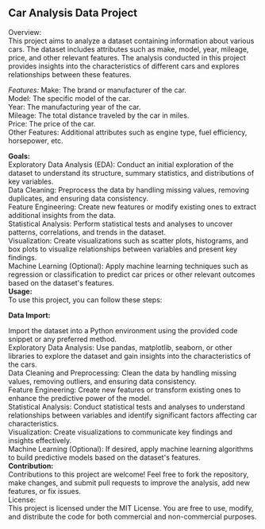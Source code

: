 ## **Car Analysis Data Project**



Overview:
<br />
This project aims to analyze a dataset containing information about various cars. The dataset includes attributes such as make, model, year, mileage, price, and other relevant features. The analysis conducted in this project provides insights into the characteristics of different cars and explores relationships between these features.
<br />

*Features:*
Make: The brand or manufacturer of the car.
<br />
Model: The specific model of the car.
<br />
Year: The manufacturing year of the car.
<br />
Mileage: The total distance traveled by the car in miles.
<br />
Price: The price of the car.
<br />
Other Features: Additional attributes such as engine type, fuel efficiency, horsepower, etc.
<br />

**Goals:**
<br />
Exploratory Data Analysis (EDA): Conduct an initial exploration of the dataset to understand its structure, summary statistics, and distributions of key variables.
<br />
Data Cleaning: Preprocess the data by handling missing values, removing duplicates, and ensuring data consistency.
<br />
Feature Engineering: Create new features or modify existing ones to extract additional insights from the data.
<br />
Statistical Analysis: Perform statistical tests and analyses to uncover patterns, correlations, and trends in the dataset.
<br />
Visualization: Create visualizations such as scatter plots, histograms, and box plots to visualize relationships between variables and present key findings.
<br />
Machine Learning (Optional): Apply machine learning techniques such as regression or classification to predict car prices or other relevant outcomes based on the dataset's features.
<br />
**Usage:**
<br />
To use this project, you can follow these steps:
<br />

**Data Import:**
<br />

Import the dataset into a Python environment using the provided code snippet or any preferred method.
<br />
Exploratory Data Analysis: Use pandas, matplotlib, seaborn, or other libraries to explore the dataset and gain insights into the characteristics of the cars.
<br />
Data Cleaning and Preprocessing: Clean the data by handling missing values, removing outliers, and ensuring data consistency.
<br />
Feature Engineering: Create new features or transform existing ones to enhance the predictive power of the model.
<br />
Statistical Analysis: Conduct statistical tests and analyses to understand relationships between variables and identify significant factors affecting car characteristics.
<br />
Visualization: Create visualizations to communicate key findings and insights effectively.
<br />
Machine Learning (Optional): If desired, apply machine learning algorithms to build predictive models based on the dataset's features.
<br />
**Contribution:**
<br />
Contributions to this project are welcome! Feel free to fork the repository, make changes, and submit pull requests to improve the analysis, add new features, or fix issues.
<br />
License:
<br />
This project is licensed under the MIT License. You are free to use, modify, and distribute the code for both commercial and non-commercial purposes.
